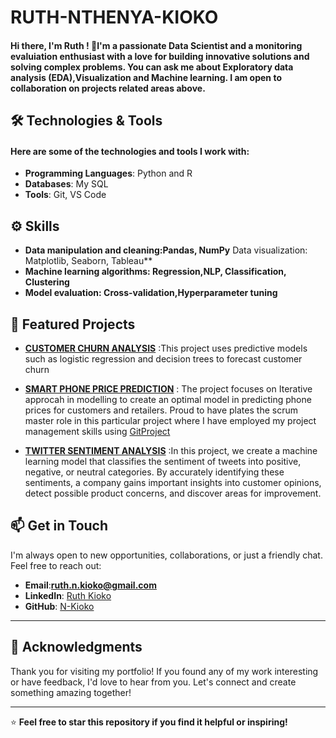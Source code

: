 # RUTH-NTHENYA-KIOKO

#### Hi there, I'm Ruth ! 👋I'm a passionate Data Scientist and a monitoring evaluiation enthusiast with a love for building innovative solutions and solving complex problems. You can ask me about  Exploratory data analysis (EDA),Visualization and Machine learning. I am open to collaboration on  projects related areas above.

## 🛠️ Technologies & Tools

#### Here are some of the technologies and tools I work with:

- **Programming Languages**: Python and R
- **Databases**: My SQL
- **Tools**: Git, VS Code

## ⚙️ Skills

- **Data manipulation and cleaning:Pandas, NumPy**
Data visualization: Matplotlib, Seaborn, Tableau**
- **Machine learning algorithms: Regression,NLP, Classification, Clustering**
- **Model evaluation: Cross-validation,Hyperparameter tuning**

## 🚀 Featured Projects

- **[CUSTOMER CHURN ANALYSIS](https://github.com/N-kioko/CUSTOMER-CHURN-ANALYSIS/tree/main)** :This project uses predictive models such as logistic regression and decision trees to forecast customer churn

- **[SMART PHONE PRICE PREDICTION](https://github.com/bourzat/Jumia_Smartphones_Price_Prediction-_Optimizing_Retail_Strategies_through_Data_Analytics)** : The project focuses on Iterative approcah in modelling to create an optimal model in predicting phone prices for customers and retailers. Proud to have plates  the scrum master role in this particular project where I have employed my project management skills using [GitProject](https://github.com/users/N-kioko/projects/1/views/1)
 
 - **[TWITTER SENTIMENT ANALYSIS](https://github.com/ShamlaA/Phase_4_Project)** :In this project, we  create a machine learning model that classifies the sentiment of tweets into positive, negative, or neutral categories. By accurately identifying these sentiments, a company gains important insights into customer opinions, detect possible product concerns, and discover areas for improvement.

 ## 📫 **Get in Touch**

I'm always open to new opportunities, collaborations, or just a friendly chat. Feel free to reach out:

- **Email**:**ruth.n.kioko@gmail.com**
- **LinkedIn**: [Ruth Kioko](www.linkedin.com/in/ruth-kioko-40426a179)
- **GitHub**: [N-Kioko](https://github.com/N-kioko)

---

## 🙏 **Acknowledgments**

Thank you for visiting my portfolio! If you found any of my work interesting or have feedback, I'd love to hear from you. Let's connect and create something amazing together!

---

⭐ **Feel free to star this repository if you find it helpful or inspiring!**


